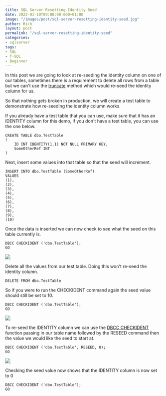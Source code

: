 ```yaml
---
title: SQL Server Resetting Identity Seed
date: 2022-01-10T09:00:00.000+01:00
image: "/images/post/sql-server-resetting-identity-seed.jpg"
author: Rich
layout: post
permalink: "/sql-server-resetting-identity-seed"
categories:
- sqlserver
tags:
- SQL
- T-SQL
- Beginner
---
```


In this post we are going to look at re-seeding the identity column on one of our tables, sometimes there is a requirement to delete all rows from a table but we can't use the [truncate](https://docs.microsoft.com/en-us/sql/t-sql/statements/truncate-table-transact-sql?view=sql-server-ver15) method which would re-seed the identity column for us. 

So that nothing gets broken in production, we will create a test table to demonstrate how re-seeding the identity column works.

If you already have a test table that you can use, make sure that it has an IDENTITY column for this demo, if you don't have a test table, you can use the one below. 

```
CREATE TABLE dbo.TestTable
(
	ID INT IDENTITY(1,1) NOT NULL PRIMARY KEY,
	SomeOtherRef INT
)
```

Next, insert some values into that table so that the seed will increment. 

```
INSERT INTO dbo.TestTable (SomeOtherRef)
VALUES
(1),
(2),
(3),
(4),
(5),
(6),
(7),
(8),
(9),
(10)
```
Once the data is inserted we can now check to see what the seed on this table currently is. 

```
DBCC CHECKIDENT ('dbo.TestTable');
GO
```

![](/img/sql-server-resetting-identity-seed-1.png)

Delete all the values from our test table. Doing this won't re-seed the identity column.

```
DELETE FROM dbo.TestTable
```

So if you were to run the CHECKIDENT command again the seed value should still be set to 10. 

```
DBCC CHECKIDENT ('dbo.TestTable');
GO
```

![](/img/sql-server-resetting-identity-seed-1.png)

To re-seed the IDENTITY column we can use the [DBCC CHECKIDENT](https://docs.microsoft.com/en-us/sql/t-sql/database-console-commands/dbcc-checkident-transact-sql?view=sql-server-ver15) function passing in our table name followed by the RESEED command then the value we would like the seed to start at.

```
DBCC CHECKIDENT ('dbo.TestTable', RESEED, 0);
GO
```

![](/img/sql-server-resetting-identity-seed-2.png)

Checking the seed value now shows that the IDENTITY column is now set to 0 

```
DBCC CHECKIDENT ('dbo.TestTable');
GO
```
